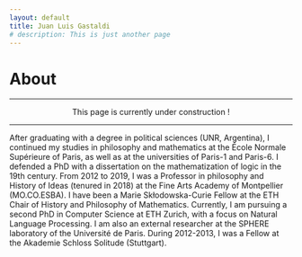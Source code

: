 ```yaml
---
layout: default
title: Juan Luis Gastaldi
# description: This is just another page
---
```


<!-- <script src="{{ 'assets/js/random-color.js' }}"></script> -->

# About

* * *
<p style="text-align: center;">This page is currently under construction !</p>

* * *

After graduating with a degree in political sciences (UNR, Argentina), I continued my studies in philosophy and mathematics at the École Normale Supérieure of Paris, as well as at the universities of Paris-​1 and Paris-​6. I defended a PhD with a dissertation on the mathematization of logic in the 19th century. From 2012 to 2019, I was a Professor in philosophy and History of Ideas (tenured in 2018) at the Fine Arts Academy of Montpellier (MO.CO.ESBA). I have been a Marie Skłodowska-​Curie Fellow at the ETH Chair of History and Philosophy of Mathematics. Currently, I am pursuing a second PhD in Computer Science at ETH Zurich, with a focus on Natural Language Processing. I am also an external researcher at the SPHERE laboratory of the Université de Paris. During 2012-​2013, I was a Fellow at the Akademie Schloss Solitude (Stuttgart).